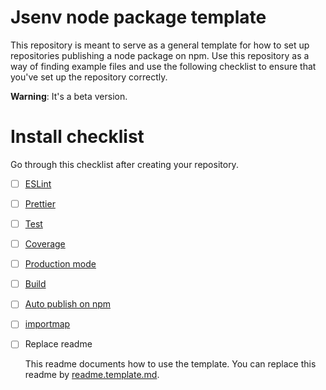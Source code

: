 <!-- https://github.com/orbitdb/repo-template -->

# Jsenv node package template

This repository is meant to serve as a general template for how to set up repositories publishing a node package on npm. Use this repository as a way of finding example files and use the following checklist to ensure that you've set up the repository correctly.

**Warning**: It's a beta version.

# Install checklist

Go through this checklist after creating your repository.

- [ ] [ESLint](./docs/eslint/eslint.md)
- [ ] [Prettier](./docs/prettier/prettier.md)
- [ ] [Test](./docs/test/test.md)
- [ ] [Coverage](./docs/coverage/coverage.md)
- [ ] [Production mode](./docs/production/production.md)
- [ ] [Build](./docs/build/build.md)
- [ ] [Auto publish on npm](./docs/auto_publish/auto_publish.md)
- [ ] [importmap](./docs/importmap/importmap.md)
- [ ] Replace readme

  This readme documents how to use the template. You can replace this readme by [readme.template.md](./readme.template.md).
